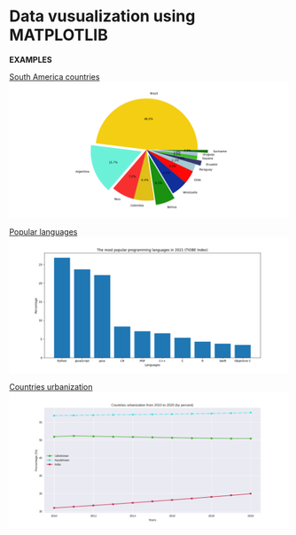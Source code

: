 # Data vusualization using MATPLOTLIB

**EXAMPLES**

[South America countries](South%20america.py)
<img src="./.figs/South%20america.png" />

[Popular languages](programming_languages.py)
<img src="./.figs/Popular%20languages.png"/>

[Countries urbanization](Urbanization.py)
<img src="./.figs/Urbanization.png"/>